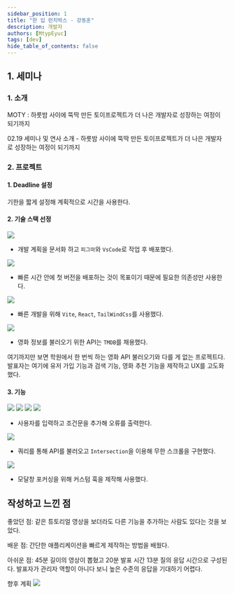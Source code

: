 ```yaml
---
sidebar_position: 1
title: "한 입 런치박스 - 강동훈"
description: 개발자
authors: [MtypEyuc]
tags: [dev]
hide_table_of_contents: false
---
```


## 1. 세미나 
### 1. 소개
MOTY : 하룻밤 사이에 뚝딱 만든 토이프로젝트가 더 나은 개발자로 성장하는 여정이 되기까지

02.19 세미나 및 연사 소개 - 하룻밤 사이에 뚝딱 만든 토이프로젝트가 더 나은 개발자로 성장하는 여정이 되기까지

### 2. 프로젝트
#### 1. Deadline 설정
기한을 짧게 설정해 계획적으로 시간을 사용한다.
#### 2. 기술 스택 선정
![](./img/01/01.webp)
- 개발 계획을 문서화 하고 `피그마`와 `VsCode`로 작업 후 배포했다.


![](./img/01/02.webp)
- 빠른 시간 안에 첫 버전을 배포하는 것이 목표이기 때문에 필요한 의존성만 사용한다.


![](./img/01/03.webp)
- 빠른 개발을 위해 `Vite`, `React`, `TailWindCss`를 사용했다.


![](./img/01/04.webp)
- 영화 정보를 불러오기 위한 API는 `TMDB`를 채용했다.



여기까지만 보면 학원에서 한 번씩 하는 영화 API 불러오기와 다를 게 없는 프로젝트다. 발표자는 여기에 유저 가입 기능과 검색 기능, 영화 추천 기능을 제작하고 UX를 고도화 했다.

#### 3. 기능
![](./img/01/05.webp)
![](./img/01/06.webp)
![](./img/01/07.webp)
![](./img/01/08.webp)
- 사용자를 입력하고 조건문을 추가해 오류를 출력한다.



![](./img/01/09.webp)

- 쿼리를 통해 API를 불러오고 `Intersection`을 이용해 무한 스크롤을 구현했다.


![](./img/01/10.webp)
- 모달창 포커싱을 위해 커스텀 훅을 제작해 사용했다.

## 작성하고 느낀 점

좋았던 점: 같은 튜토리얼 영상을 보더라도 다른 기능을 추가하는 사람도 있다는 것을 보았다.

배운 점: 간단한 애플리케이션을 빠르게 제작하는 방법을 배웠다.

아쉬운 점: 45분 길이의 영상이 뽑혔고 20분 발표 시간 13분 질의 응답 시간으로 구성된다. 발표자가 관리자 역할이 아니다 보니 높은 수준의 응답을 기대하기 어렵다.

향후 계획
![](./img/01/11.webp)

